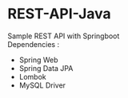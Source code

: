# REST-API-Java

Sample REST API with Springboot
<br>
Dependencies :
<br>
<ul>
  <li>Spring Web</li>
  <li>Spring Data JPA</li>
  <li>Lombok</li>
  <li>MySQL Driver</li>
</ul>
<img srg="https://github.com/muhjaury/REST-API-Java/blob/main/src/main/img/01.jpeg">
